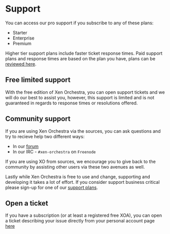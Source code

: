 # Support

You can access our pro support if you subscribe to any of these plans:

* Starter
* Enterprise
* Premium

Higher tier support plans include faster ticket response times. Paid support plans and response times are based on the plan you have, plans can be [reviewed here](https://xen-orchestra.com/#!/xo-pricing).

## Free limited support

With the free edition of Xen Orchestra, you can open support tickets and we will do our best to assist you, however, this support is limited and is not guaranteed in regards to response times or resolutions offered.

## Community support

If you are using Xen Orchestra via the sources, you can ask questions and try to recieve help two different ways:

* In our [forum](https://xcp-ng.org/forum/category/12/xen-orchestra)
* In our IRC - `#xen-orchestra` on `Freenode`

If you are using XO from sources, we encourage you to give back to the community by assisting other users via these two avenues as well.   

Lastly while Xen Orchestra is free to use and change, supporting and developing it takes a lot of effort. If you consider support business critical please sign-up for one of our [support plans](https://xen-orchestra.com/#!/xo-pricing).

## Open a ticket

If you have a subscription (or at least a registered free XOA), you can open a ticket describing your issue directly from your personal account page [here](https://xen-orchestra.com/#!/member/support)
